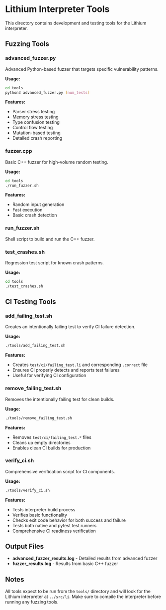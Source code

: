 # Lithium Interpreter Tools

This directory contains development and testing tools for the Lithium interpreter.

## Fuzzing Tools

### advanced_fuzzer.py
Advanced Python-based fuzzer that targets specific vulnerability patterns.

**Usage:**
```bash
cd tools
python3 advanced_fuzzer.py [num_tests]
```

**Features:**
- Parser stress testing
- Memory stress testing 
- Type confusion testing
- Control flow testing
- Mutation-based testing
- Detailed crash reporting

### fuzzer.cpp
Basic C++ fuzzer for high-volume random testing.

**Usage:**
```bash
cd tools
./run_fuzzer.sh
```

**Features:**
- Random input generation
- Fast execution
- Basic crash detection

### run_fuzzer.sh
Shell script to build and run the C++ fuzzer.

### test_crashes.sh
Regression test script for known crash patterns.

**Usage:**
```bash
cd tools
./test_crashes.sh
```

## CI Testing Tools

### add_failing_test.sh
Creates an intentionally failing test to verify CI failure detection.

**Usage:**
```bash
./tools/add_failing_test.sh
```

**Features:**
- Creates `test/ci/failing_test.li` and corresponding `.correct` file
- Ensures CI properly detects and reports test failures
- Useful for verifying CI configuration

### remove_failing_test.sh
Removes the intentionally failing test for clean builds.

**Usage:**
```bash
./tools/remove_failing_test.sh
```

**Features:**
- Removes `test/ci/failing_test.*` files
- Cleans up empty directories
- Enables clean CI builds for production

### verify_ci.sh
Comprehensive verification script for CI components.

**Usage:**
```bash
./tools/verify_ci.sh
```

**Features:**
- Tests interpreter build process
- Verifies basic functionality
- Checks exit code behavior for both success and failure
- Tests both native and pytest test runners
- Comprehensive CI readiness verification

## Output Files

- **advanced_fuzzer_results.log** - Detailed results from advanced fuzzer
- **fuzzer_results.log** - Results from basic C++ fuzzer

## Notes

All tools expect to be run from the `tools/` directory and will look for the Lithium interpreter at `../src/li`. Make sure to compile the interpreter before running any fuzzing tools.
